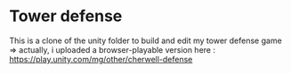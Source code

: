 # Tower defense
This is a clone of the unity folder to build and edit my tower defense game 
=> actually, i uploaded a browser-playable version here : 
https://play.unity.com/mg/other/cherwell-defense
